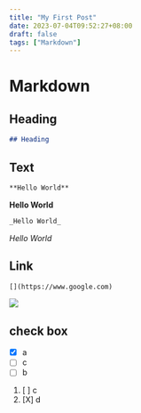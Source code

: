 ```yaml
---
title: "My First Post"
date: 2023-07-04T09:52:27+08:00
draft: false
tags: ["Markdown"]
---
```


# Markdown
## Heading
```md
## Heading
```

## Text
```md
**Hello World**
```
**Hello World**
```md
_Hello World_
```
_Hello World_

## Link
```md
[](https://www.google.com)
```
[](https://www.google.com)

[![](https://media.slid.es/uploads/1366775/images/10214658/pasted-from-clipboard.png)](https://www.google.com)

## check box
- [X] a
- [ ] c
- [ ] b
1. [ ] c
2. [X] d